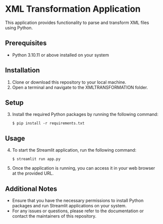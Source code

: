 # XML Transformation Application

This application provides functionality to parse and transform XML files using Python.

## Prerequisites
- Python 3.10.11 or above installed on your system

## Installation
1. Clone or download this repository to your local machine.
2. Open a terminal and navigate to the XMLTRANSFORMATION folder.

## Setup
3. Install the required Python packages by running the following command:
    ```
    $ pip install -r requirements.txt
    ```

## Usage
4. To start the Streamlit application, run the following command:
    ```
    $ streamlit run app.py
    ```
5. Once the application is running, you can access it in your web browser at the provided URL.

## Additional Notes
- Ensure that you have the necessary permissions to install Python packages and run Streamlit applications on your system.
- For any issues or questions, please refer to the documentation or contact the maintainers of this repository.
